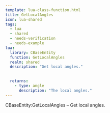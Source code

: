 ```yaml
---
template: lua-class-function.html
title: GetLocalAngles
icon: lua-shared
tags:
  - lua
  - shared
  - needs-verification
  - needs-example
lua:
  library: CBaseEntity
  function: GetLocalAngles
  realm: shared
  description: "Get local angles."
  
  
  returns:
    - type: angle
      description: "The local angles."
---
```


<div class="lua__search__keywords">
CBaseEntity:GetLocalAngles &#x2013; Get local angles.
</div>
